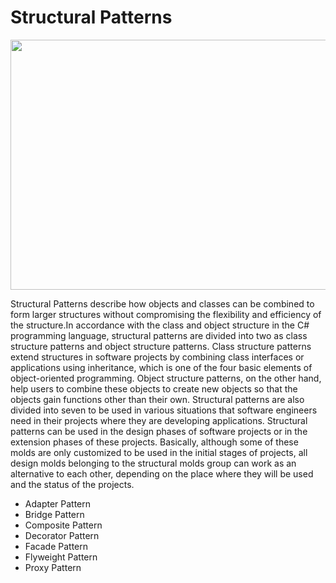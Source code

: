 # Structural Patterns

<img src="https://encrypted-tbn0.gstatic.com/images?q=tbn:ANd9GcQ6XBUHxwOTDb_JacZfO0KkiriH-vnzGdzOQw&usqp=CAU" width="600" height="400">


Structural Patterns describe how objects and classes can be combined to form larger structures without compromising the flexibility and efficiency of the structure.In accordance with the class and object structure in the C# programming language, structural patterns are divided into two as class structure patterns and object structure patterns. Class structure patterns extend structures in software projects by combining class interfaces or applications using inheritance, which is one of the four basic elements of object-oriented programming. Object structure patterns, on the other hand, help users to combine these objects to create new objects so that the objects gain functions other than their own. Structural patterns are also divided into seven to be used in various situations that software engineers need in their projects where they are developing applications. Structural patterns can be used in the design phases of software projects or in the extension phases of these projects. Basically, although some of these molds are only customized to be used in the initial stages of projects, all design molds belonging to the structural molds group can work as an alternative to each other, depending on the place where they will be used and the status of the projects.


- Adapter Pattern
- Bridge Pattern
- Composite Pattern
- Decorator Pattern
- Facade Pattern
- Flyweight Pattern
- Proxy Pattern
